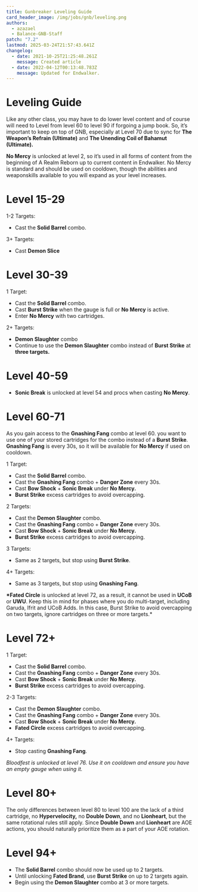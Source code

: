 ```yaml
---
title: Gunbreaker Leveling Guide
card_header_image: /img/jobs/gnb/leveling.png
authors:
  - azazael
  - Balance-GNB-Staff
patch: "7.2"
lastmod: 2025-03-24T21:57:43.641Z
changelog:
  - date: 2021-10-25T21:25:48.261Z
    message: Created article
  - date: 2022-04-12T00:13:48.783Z
    message: Updated for Endwalker.
---
```

# Leveling Guide

Like any other class, you may have to do lower level content and of course will need to Level from level 60 to level 90 if forgoing a jump book. So, it’s important to keep on top of GNB, especially at Level 70 due to sync for **The Weapon’s Refrain (Ultimate)** and **The Unending Coil of Bahamut (Ultimate).**

**No Mercy** is unlocked at level 2, so it’s used in all forms of content from the beginning of A Realm Reborn up to current content in Endwalker. No Mercy is standard and should be used on cooldown, though the abilities and weaponskills available to you will expand as your level increases.

# Level 15-29

1-2 Targets:

* Cast the **Solid Barrel** combo.

3+ Targets:

* Cast **Demon Slice**

# Level 30-39

1 Target:

* Cast the **Solid Barrel** combo.
* Cast **Burst Strike** when the gauge is full or **No Mercy** is active.
* Enter **No Mercy** with two cartridges.

2+ Targets:

* **Demon Slaughter** combo
* Continue to use the **Demon Slaughter** combo instead of **Burst Strike** at **three targets.**

# Level 40-59

* **Sonic Break** is unlocked at level 54 and procs when casting **No Mercy**.

# Level 60-71

As you gain access to the **Gnashing Fang** combo at level 60. you want to use one of your stored cartridges for the combo instead of a **Burst Strike**. **Gnashing Fang** is every 30s, so it will be available for **No Mercy** if used on cooldown.

1 Target:

* Cast the **Solid Barrel** combo.
* Cast the **Gnashing Fang** combo + **Danger Zone** every 30s.
* Cast **Bow Shock** + **Sonic Break** under **No Mercy.**
* **Burst Strike** excess cartridges to avoid overcapping.

2 Targets:

* Cast the **Demon Slaughter** combo.
* Cast the **Gnashing Fang** combo + **Danger Zone** every 30s.
* Cast **Bow Shock** + **Sonic Break** under **No Mercy.**
* **Burst Strike** excess cartridges to avoid overcapping.

3 Targets:

* Same as 2 targets, but stop using **Burst Strike**.

4+ Targets:

* Same as 3 targets, but stop using **Gnashing Fang**.

**\*Fated Circle** is unlocked at level 72, as a result, it cannot be used in **UCoB** or **UWU**. Keep this in mind for phases where you do multi-target, including Garuda, Ifrit and UCoB Adds. In this case, Burst Strike to avoid overcapping on two targets, ignore cartridges on three or more targets.*

# Level 72+

1 Target:

* Cast the **Solid Barrel** combo.
* Cast the **Gnashing Fang** combo + **Danger Zone** every 30s.
* Cast **Bow Shock** + **Sonic Break** under **No Mercy.**
* **Burst Strike** excess cartridges to avoid overcapping.

2-3 Targets:

* Cast the **Demon Slaughter** combo.
* Cast the **Gnashing Fang** combo + **Danger Zone** every 30s.
* Cast **Bow Shock** + **Sonic Break** under **No Mercy.**
* **Fated Circle** excess cartridges to avoid overcapping.

4+ Targets:

* Stop casting **Gnashing Fang**.

*Bloodfest is unlocked at level 76. Use it on cooldown and ensure you have an empty gauge when using it.*

# Level 80+

The only differences between level 80 to level 100 are the lack of a third cartridge, no **Hypervelocity,** no **Double Down**, and no **Lionheart**, but the same rotational rules still apply. Since **Double Down** and **Lionheart** are AOE actions, you should naturally prioritize them as a part of your AOE rotation.

# Level 94+

* The **Solid Barrel** combo should now be used up to 2 targets.
* Until unlocking **Fated Brand**, use **Burst Strike** on up to 2 targets again.
* Begin using the **Demon Slaughter** combo at 3 or more targets.